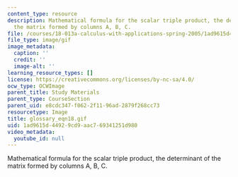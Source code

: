 ```yaml
---
content_type: resource
description: Mathematical formula for the scalar triple product, the determinant of
  the matrix formed by columns A, B, C.
file: /courses/18-013a-calculus-with-applications-spring-2005/1ad9615d44929cd9aac769341251d980_glossary_eqn18.gif
file_type: image/gif
image_metadata:
  caption: ''
  credit: ''
  image-alt: ''
learning_resource_types: []
license: https://creativecommons.org/licenses/by-nc-sa/4.0/
ocw_type: OCWImage
parent_title: Study Materials
parent_type: CourseSection
parent_uid: e8cdc347-f062-2f11-96ad-2879f268cc73
resourcetype: Image
title: glossary_eqn18.gif
uid: 1ad9615d-4492-9cd9-aac7-69341251d980
video_metadata:
  youtube_id: null
---
```

Mathematical formula for the scalar triple product, the determinant of the matrix formed by columns A, B, C.